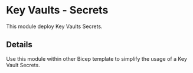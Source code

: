 # Key Vaults - Secrets

This module deploy Key Vaults Secrets.

## Details

Use this module within other Bicep template to simplify the usage of a Key Vault Secrets.